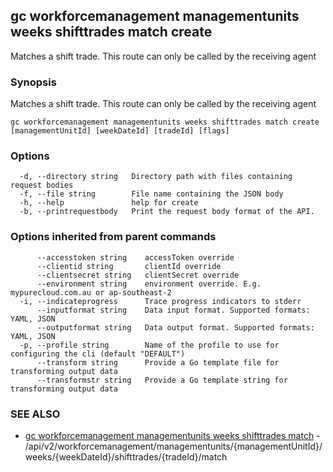 ## gc workforcemanagement managementunits weeks shifttrades match create

Matches a shift trade. This route can only be called by the receiving agent

### Synopsis

Matches a shift trade. This route can only be called by the receiving agent

```
gc workforcemanagement managementunits weeks shifttrades match create [managementUnitId] [weekDateId] [tradeId] [flags]
```

### Options

```
  -d, --directory string   Directory path with files containing request bodies
  -f, --file string        File name containing the JSON body
  -h, --help               help for create
  -b, --printrequestbody   Print the request body format of the API.
```

### Options inherited from parent commands

```
      --accesstoken string    accessToken override
      --clientid string       clientId override
      --clientsecret string   clientSecret override
      --environment string    environment override. E.g. mypurecloud.com.au or ap-southeast-2
  -i, --indicateprogress      Trace progress indicators to stderr
      --inputformat string    Data input format. Supported formats: YAML, JSON
      --outputformat string   Data output format. Supported formats: YAML, JSON
  -p, --profile string        Name of the profile to use for configuring the cli (default "DEFAULT")
      --transform string      Provide a Go template file for transforming output data
      --transformstr string   Provide a Go template string for transforming output data
```

### SEE ALSO

* [gc workforcemanagement managementunits weeks shifttrades match](gc_workforcemanagement_managementunits_weeks_shifttrades_match.html)	 - /api/v2/workforcemanagement/managementunits/{managementUnitId}/weeks/{weekDateId}/shifttrades/{tradeId}/match


